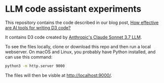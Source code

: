 # LLM code assistant experiments

This repository contains the code described in our blog post, [How effective are AI tools for writing D3 code?]()

It contains D3 code created by [Anthropic's Claude Sonnet 3.7 LLM](https://claude.ai/).

To see the files locally, clone or download this repo and then run a local webserver. On macOS and Linux, you probably have Python installed, and can use this command:

```sh
python3 -m http.server 9000
```

The files will then be visble at [http://localhost:9000/](http://localhost:9000/).
